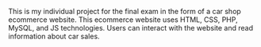 This is my individual project for the final exam in the form of a car shop ecommerce website. This ecommerce website uses HTML, CSS, PHP, MySQL, and JS technologies. Users can interact with the website and read information about car sales.
